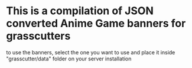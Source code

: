 # This is a compilation of JSON converted Anime Game banners for grasscutters

to use the banners, select the one you want to use and place it inside "grasscutter/data" folder on your server installation
